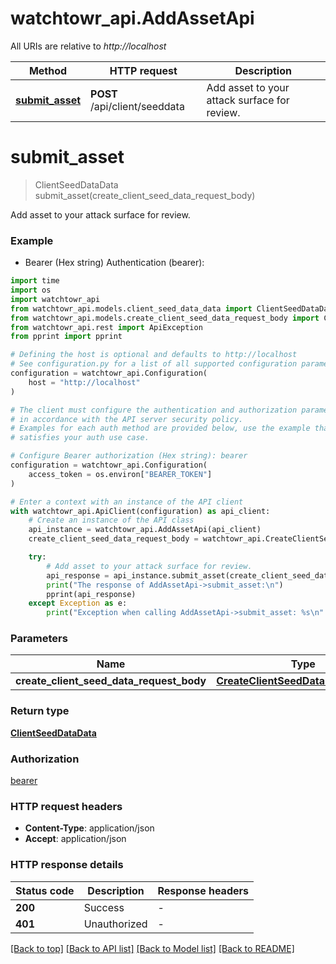 # watchtowr_api.AddAssetApi

All URIs are relative to *http://localhost*

Method | HTTP request | Description
------------- | ------------- | -------------
[**submit_asset**](AddAssetApi.md#submit_asset) | **POST** /api/client/seeddata | Add asset to your attack surface for review.


# **submit_asset**
> ClientSeedDataData submit_asset(create_client_seed_data_request_body)

Add asset to your attack surface for review.

### Example

* Bearer (Hex string) Authentication (bearer):
```python
import time
import os
import watchtowr_api
from watchtowr_api.models.client_seed_data_data import ClientSeedDataData
from watchtowr_api.models.create_client_seed_data_request_body import CreateClientSeedDataRequestBody
from watchtowr_api.rest import ApiException
from pprint import pprint

# Defining the host is optional and defaults to http://localhost
# See configuration.py for a list of all supported configuration parameters.
configuration = watchtowr_api.Configuration(
    host = "http://localhost"
)

# The client must configure the authentication and authorization parameters
# in accordance with the API server security policy.
# Examples for each auth method are provided below, use the example that
# satisfies your auth use case.

# Configure Bearer authorization (Hex string): bearer
configuration = watchtowr_api.Configuration(
    access_token = os.environ["BEARER_TOKEN"]
)

# Enter a context with an instance of the API client
with watchtowr_api.ApiClient(configuration) as api_client:
    # Create an instance of the API class
    api_instance = watchtowr_api.AddAssetApi(api_client)
    create_client_seed_data_request_body = watchtowr_api.CreateClientSeedDataRequestBody() # CreateClientSeedDataRequestBody | 

    try:
        # Add asset to your attack surface for review.
        api_response = api_instance.submit_asset(create_client_seed_data_request_body)
        print("The response of AddAssetApi->submit_asset:\n")
        pprint(api_response)
    except Exception as e:
        print("Exception when calling AddAssetApi->submit_asset: %s\n" % e)
```



### Parameters

Name | Type | Description  | Notes
------------- | ------------- | ------------- | -------------
 **create_client_seed_data_request_body** | [**CreateClientSeedDataRequestBody**](CreateClientSeedDataRequestBody.md)|  | 

### Return type

[**ClientSeedDataData**](ClientSeedDataData.md)

### Authorization

[bearer](../README.md#bearer)

### HTTP request headers

 - **Content-Type**: application/json
 - **Accept**: application/json

### HTTP response details
| Status code | Description | Response headers |
|-------------|-------------|------------------|
**200** | Success |  -  |
**401** | Unauthorized |  -  |

[[Back to top]](#) [[Back to API list]](../README.md#documentation-for-api-endpoints) [[Back to Model list]](../README.md#documentation-for-models) [[Back to README]](../README.md)

